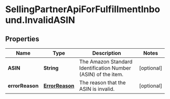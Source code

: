 # SellingPartnerApiForFulfillmentInbound.InvalidASIN

## Properties
Name | Type | Description | Notes
------------ | ------------- | ------------- | -------------
**ASIN** | **String** | The Amazon Standard Identification Number (ASIN) of the item. | [optional] 
**errorReason** | [**ErrorReason**](ErrorReason.md) | The reason that the ASIN is invalid. | [optional] 


